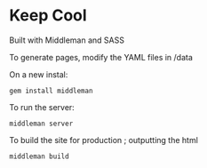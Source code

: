 # Keep Cool

Built with Middleman and SASS

To generate pages, modify the YAML files in /data

On a new instal:
````
gem install middleman
````

To run the server:
````
middleman server
````

To build the site for production ; outputting the html
````
middleman build
````
